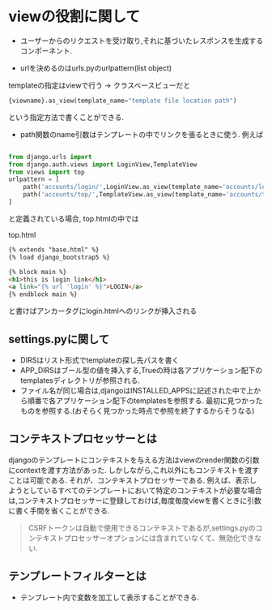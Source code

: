 # viewの役割に関して

- ユーザーからのリクエストを受け取り,それに基づいたレスポンスを生成するコンポーネント.

- urlを決めるのはurls.pyのurlpattern(list object)

templateの指定はviewで行う -> クラスベースビューだと
```python
{viewname}.as_view(template_name="template file location path")
```
という指定方法で書くことができる.

- path関数のname引数はテンプレートの中でリンクを張るときに使う.
例えば
```python

from django.urls import 
from django.auth.views import LoginView,TemplateView
from views import top
urlpattern = [
    path('accounts/login/',LoginView.as_view(template_name='accounts/login.html'),name="login"),
    path('accounts/top/',TemplateView.as_view(template_name='accounts/top.html'),name="top"),
]
```
と定義されている場合,
top.htmlの中では

top.html
```html
{% extends "base.html" %}
{% load django_bootstrap5 %}

{% block main %}
<h1>this is login link</h1>
<a link="{% url 'login' %}">LOGIN</a>
{% endblock main %}
```
と書けばアンカータグにlogin.htmlへのリンクが挿入される


## settings.pyに関して
- DIRSはリスト形式でtemplateの探し先パスを書く
- APP_DIRSはブール型の値を挿入する,Trueの時は各アプリケーション配下のtemplatesディレクトリが参照される.
- ファイル名が同じ場合は,djangoはINSTALLED_APPSに記述された中で上から順番で各アプリケーション配下のtemplatesを参照する.
最初に見つかったものを参照する.(おそらく見つかった時点で参照を終了するからそうなる)

## コンテキストプロセッサーとは
djangoのテンプレートにコンテキストを与える方法はviewのrender関数の引数にcontextを渡す方法があった.
しかしながら,これ以外にもコンテキストを渡すことは可能である.
それが、コンテキストプロセッサーである.
例えば、表示しようとしているすべてのテンプレートにおいて特定のコンテキストが必要な場合は,コンテキストプロセッサーに登録しておけば,毎度毎度viewを書くときに引数に書く手間を省くことができる.
> CSRFトークンは自動で使用できるコンテキストであるが,settings.pyのコンテキストプロセッサーオプションには含まれていなくて、無効化できない.

## テンプレートフィルターとは
- テンプレート内で変数を加工して表示することができる.
